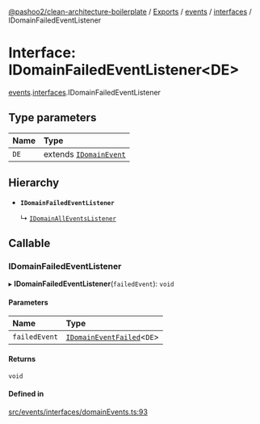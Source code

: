 [@pashoo2/clean-architecture-boilerplate](../README.md) / [Exports](../modules.md) / [events](../modules/events.md) / [interfaces](../modules/events.interfaces.md) / IDomainFailedEventListener

# Interface: IDomainFailedEventListener<DE\>

[events](../modules/events.md).[interfaces](../modules/events.interfaces.md).IDomainFailedEventListener

## Type parameters

| Name | Type |
| :------ | :------ |
| `DE` | extends [`IDomainEvent`](events.interfaces.idomainevent.md) |

## Hierarchy

- **`IDomainFailedEventListener`**

  ↳ [`IDomainAllEventsListener`](events.interfaces.idomainalleventslistener.md)

## Callable

### IDomainFailedEventListener

▸ **IDomainFailedEventListener**(`failedEvent`): `void`

#### Parameters

| Name | Type |
| :------ | :------ |
| `failedEvent` | [`IDomainEventFailed`](events.interfaces.idomaineventfailed.md)<`DE`\> |

#### Returns

`void`

#### Defined in

[src/events/interfaces/domainEvents.ts:93](https://github.com/pashoo2/clean-architecture-boilerplate/blob/5d0a725/src/events/interfaces/domainEvents.ts#L93)
